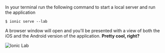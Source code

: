 In your terminal run the following command to start a local server and run the application

```shell
$ ionic serve --lab
```

A browser window will open and you'll be presented with a view of both the iOS and the Android version of the application. **Pretty cool, right?**

![Ionic Lab](https://raw.githubusercontent.com/magnus-thor/ca_course/cooper_challenge_AUT/images/ionic-lab-bmi.png)
